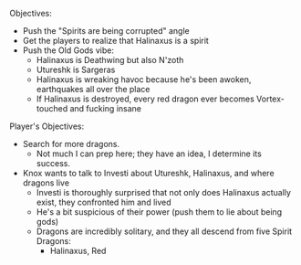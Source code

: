 Objectives:

* Push the "Spirits are being corrupted" angle
* Get the players to realize that Halinaxus is a spirit
* Push the Old Gods vibe:
	* Halinaxus is Deathwing but also N'zoth
    * Utureshk is Sargeras
    * Halinaxus is wreaking havoc because he's been awoken, earthquakes all over the place
    * If Halinaxus is destroyed, every red dragon ever becomes Vortex-touched and fucking insane
    
Player's Objectives:

* Search for more dragons.
	* Not much I can prep here; they have an idea, I determine its success.
* Knox wants to talk to Investi about Utureshk, Halinaxus, and where dragons live
	* Investi is thoroughly surprised that not only does Halinaxus actually exist, they confronted him and lived
    * He's a bit suspicious of their power (push them to lie about being gods)
    * Dragons are incredibly solitary, and they all descend from five Spirit Dragons:
    	* Halinaxus, Red